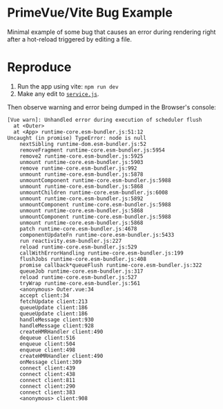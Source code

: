 # PrimeVue/Vite Bug Example

Minimal example of some bug that causes an error during rendering right after a hot-reload triggered by editing a file.

# Reproduce

1. Run the app using vite: `npm run dev`
2. Make any edit to [`service.js`](./src/service.js).

Then observe warning and error being dumped in the Browser's console:

```
[Vue warn]: Unhandled error during execution of scheduler flush 
  at <Outer> 
  at <App> runtime-core.esm-bundler.js:51:12
Uncaught (in promise) TypeError: node is null
    nextSibling runtime-dom.esm-bundler.js:52
    removeFragment runtime-core.esm-bundler.js:5954
    remove2 runtime-core.esm-bundler.js:5925
    unmount runtime-core.esm-bundler.js:5903
    remove runtime-core.esm-bundler.js:992
    unmount runtime-core.esm-bundler.js:5878
    unmountComponent runtime-core.esm-bundler.js:5988
    unmount runtime-core.esm-bundler.js:5868
    unmountChildren runtime-core.esm-bundler.js:6008
    unmount runtime-core.esm-bundler.js:5892
    unmountComponent runtime-core.esm-bundler.js:5988
    unmount runtime-core.esm-bundler.js:5868
    unmountComponent runtime-core.esm-bundler.js:5988
    unmount runtime-core.esm-bundler.js:5868
    patch runtime-core.esm-bundler.js:4678
    componentUpdateFn runtime-core.esm-bundler.js:5433
    run reactivity.esm-bundler.js:227
    reload runtime-core.esm-bundler.js:529
    callWithErrorHandling runtime-core.esm-bundler.js:199
    flushJobs runtime-core.esm-bundler.js:408
    promise callback*queueFlush runtime-core.esm-bundler.js:322
    queueJob runtime-core.esm-bundler.js:317
    reload runtime-core.esm-bundler.js:527
    tryWrap runtime-core.esm-bundler.js:561
    <anonymous> Outer.vue:34
    accept client:34
    fetchUpdate client:213
    queueUpdate client:186
    queueUpdate client:186
    handleMessage client:930
    handleMessage client:928
    createHMRHandler client:490
    dequeue client:516
    enqueue client:504
    enqueue client:498
    createHMRHandler client:490
    onMessage client:309
    connect client:439
    connect client:438
    connect client:811
    connect client:290
    connect client:383
    <anonymous> client:908
```
